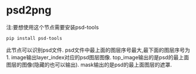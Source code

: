 # psd2png
注:要想使用这个节点需要安装psd-tools
```shell
pip install psd-tools
```
此节点可以识别psd文件.
psd文件中最上面的图层序号最大,最下面的图层序号为1.
image输出layer_index对应的psd图层图像.
top_image输出的是psd的最上面图层的图像(隐藏的也可以输出).
mask输出的是psd的最上面图层的遮罩.
